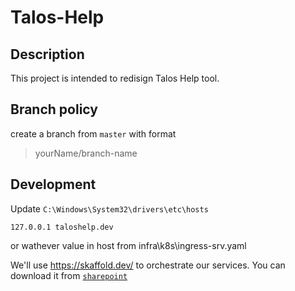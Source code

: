 # Talos-Help

## Description

This project is intended to redisign Talos Help tool.

## Branch policy

create a branch from `master` with format

> yourName/branch-name

## Development

Update
`C:\Windows\System32\drivers\etc\hosts`

```
127.0.0.1 taloshelp.dev
```

or wathever value in host from infra\k8s\ingress-srv.yaml

We'll use https://skaffold.dev/ to orchestrate our services. You can download it from [`sharepoint`](https://hexawareonline.sharepoint.com/:u:/r/sites/ATP/Shared%20Documents/General/Dev%20-%20Installers/skaffold-windows-amd64.exe?csf=1&web=1&e=SSQouW)
